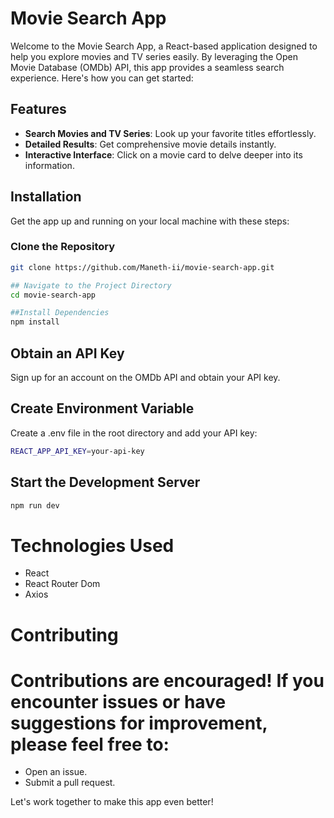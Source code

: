 # Movie Search App

Welcome to the Movie Search App, a React-based application designed to help you explore movies and TV series easily. By leveraging the Open Movie Database (OMDb) API, this app provides a seamless search experience. Here's how you can get started:

## Features

- **Search Movies and TV Series**: Look up your favorite titles effortlessly.
- **Detailed Results**: Get comprehensive movie details instantly.
- **Interactive Interface**: Click on a movie card to delve deeper into its information.

## Installation

Get the app up and running on your local machine with these steps:

### Clone the Repository

```bash
git clone https://github.com/Maneth-ii/movie-search-app.git

## Navigate to the Project Directory
cd movie-search-app

##Install Dependencies
npm install
```

## Obtain an API Key
Sign up for an account on the OMDb API and obtain your API key.

## Create Environment Variable
Create a .env file in the root directory and add your API key:

```bash
REACT_APP_API_KEY=your-api-key
```

## Start the Development Server

```bash
npm run dev
```

# Technologies Used
- React
- React Router Dom
- Axios
# Contributing

# Contributions are encouraged! If you encounter issues or have suggestions for improvement, please feel free to:
- Open an issue.
- Submit a pull request.

Let's work together to make this app even better!

